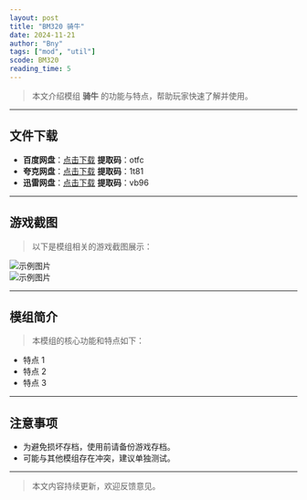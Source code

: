 ```yaml
---
layout: post
title: "BM320 骑牛"
date: 2024-11-21
author: "Bny"
tags: ["mod", "util"]
scode: BM320
reading_time: 5
---
```


> 本文介绍模组 **骑牛** 的功能与特点，帮助玩家快速了解并使用。

---





## 文件下载
- **百度网盘**：[点击下载](https://pan.baidu.com/s/1zS8Hn7VvzQL11IAGQWJb2A?pwd=otfc)  **提取码**：otfc  
- **夸克网盘**：[点击下载](https://pan.quark.cn/s/475b8cafe39f?pwd=1t81)  **提取码**：1t81  
- **迅雷网盘**：[点击下载](https://pan.xunlei.com/s/VOCCbTvzFolzLDug9ab7IaFNA1?pwd=vb96)  **提取码**：vb96  

---

## 游戏截图
> 以下是模组相关的游戏截图展示：

![示例图片](https://example.com/screenshot1.jpg)  
![示例图片](https://example.com/screenshot2.jpg)

---

## 模组简介
> 本模组的核心功能和特点如下：
- 特点 1
- 特点 2
- 特点 3

---

## 注意事项
- 为避免损坏存档，使用前请备份游戏存档。
- 可能与其他模组存在冲突，建议单独测试。

---

> 本文内容持续更新，欢迎反馈意见。
